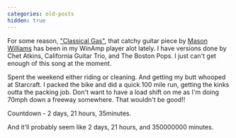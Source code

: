 ```yaml
---
categories: old-posts
hidden: true
---
```


For some reason, ["Classical Gas"](https://www.youtube.com/watch?v=EEzyrpfrPEI), that catchy guitar piece by [Mason Williams](https://en.wikipedia.org/wiki/Mason_Williams) has been in my WinAmp player alot lately. I have versions done by Chet Atkins, California Guitar Trio, and The Boston Pops. I just can't get enough of this song at the moment.

Spent the weekend either riding or cleaning. And getting my butt whooped at Starcraft. I packed the bike and did a quick 100 mile run, getting the kinks outta the packing job. Don't want to have a load shift on me as I'm doing 70mph down a freeway somewhere. That wouldn't be good!!

Countdown - 2 days, 21 hours, 35minutes.

And it'll probably seem like 2 days, 21 hours, and 350000000 minutes.
